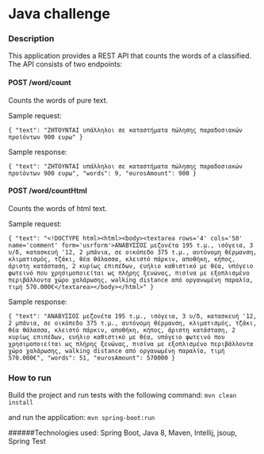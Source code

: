 # Java challenge

### Description
This application provides a REST API that counts the words of a classified.
The API consists of two endpoints:
#### POST /word/count
Counts the words of pure text.

Sample request:

`{
"text": "ΖΗΤΟΥΝΤΑΙ υπάλληλοι σε καταστήματα πώλησης παραδοσιακών προϊόντων 900 ευρω"
}`

Sample response:

`{
    "text": "ΖΗΤΟΥΝΤΑΙ υπάλληλοι σε καταστήματα πώλησης παραδοσιακών προϊόντων 900 ευρω",
    "words": 9,
    "eurosAmount": 900
}`

#### POST /word/countHtml
Counts the words of html text.

Sample request:

`{
	"text": "<!DOCTYPE html><html><body><textarea rows='4' cols='50' name='comment' form='usrform'>ΑΝΑΒΥΣΣΟΣ μεζονέτα 195 τ.μ., ισόγεια, 3 υ/δ, κατασκευή '12, 2 μπάνια, σε οικόπεδο 375 τ.μ., αυτόνομη θέρμανση, κλιματισμός, τζάκι, θέα θάλασσα, κλειστό πάρκιν, αποθήκη, κήπος, άριστη κατάσταση, 2 κυρίως επιπέδων, ευήλιο καθιστικό με θέα, υπόγειο φωτεινό που χρησιμοποιείται ως πλήρης ξενώνας, πισίνα με εξοπλισμένο περιβάλλοντα χώρο χαλάρωσης, walking distance από οργανωμένη παραλία, τιμή 570.000€</textarea></body></html>"
}`

Sample response:

`{
    "text": "ΑΝΑΒΥΣΣΟΣ μεζονέτα 195 τ.μ., ισόγεια, 3 υ/δ, κατασκευή '12, 2 μπάνια, σε οικόπεδο 375 τ.μ., αυτόνομη θέρμανση, κλιματισμός, τζάκι, θέα θάλασσα, κλειστό πάρκιν, αποθήκη, κήπος, άριστη κατάσταση, 2 κυρίως επιπέδων, ευήλιο καθιστικό με θέα, υπόγειο φωτεινό που χρησιμοποιείται ως πλήρης ξενώνας, πισίνα με εξοπλισμένο περιβάλλοντα χώρο χαλάρωσης, walking distance από οργανωμένη παραλία, τιμή 570.000€",
    "words": 51,
    "eurosAmount": 570000
}`
### How to run

Build the project and run tests with the following command:
`mvn clean install`

and run the application:
`mvn spring-boot:run`

######Technologies used:
Spring Boot, Java 8, Maven, Intellij, jsoup, Spring Test